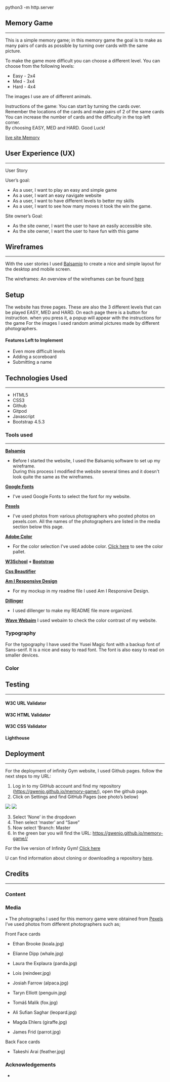 
python3 -m http.server


## Memory Game
---
This is a simple memory game; in this memory game the goal is to make as many pairs of cards as possible by turning over cards with the same picture.

To make the game more difficult you can choose a different level. You can choose from the following levels:
*   Easy	- 2x4
*   Med	    - 3x4
*   Hard	- 4x4

The images I use are of different animals.

Instructions of the game:
You can start by turning the cards over. 
Remember the locations of the cards and make pairs of 2 of the same cards
You can increase the number of cards and the difficulty in the top left corner.                
By choosing EASY, MED and HARD. 
Good Luck!

[live site Memory](https://gwenjo.github.io/memory-game/) 

## User Experience (UX)
---

User Story

User’s goal:
* As a user, I want to play an easy and simple game 
* As a user, I want an easy navigate website
* As a user, I want to have different levels to better my skills
* As a user, I want to see how many moves it took the win the game.

Site owner’s Goal:
* As the site owner, I want the user to have an easily accessible site.
* As the site owner, I want the user to have fun with this game

## Wireframes   
---
With the user stories I used [Balsamiq](https://balsamiq.com/) to create a nice and simple layout for the desktop and mobile screen.

The wireframes: 
An overview of the wireframes can be found [here]()

## Setup

The website has three pages. These are also the 3 different levels that can be played EASY, MED and HARD.
On each page there is a button for instruction. when you press it, a popup will appear with the instructions for the game
For the images I used random animal pictures made by different photographers.

#### Features Left to Implement

*   Even more difficult levels
*   Adding a scoreboard
*   Submitting a name

## Technologies Used
---
* HTML5 
* CSS3
* Github
* Gitpod
* Javascript
* Bootstrap 4.5.3

### Tools used
---

**[Balsamiq](https://balsamiq.com/)**
-   Before I started the website, I used the Balsamiq software to set up my wireframe. <br>
During this process I modified the website several times and it doesn't look quite the same as the wireframes.

**[Google Fonts](https://fonts.google.com/)**
-   I've used Google Fonts to select the font for my website.

**[Pexels](https://pexels.com/)**
-   I've used photos from various photographers who posted photos on pexels.com. All the names of the photographers are listed in the media section below this page.

**[Adobe Color](https://color.adobe.com/nl/create/color-wheel)**
-  For the color selection I've used adobe color. [Click here](assets/readme-docs/adobe-color.jpg) to see the color pallet.

**[W3School](https://www.w3schools.com/) + [Bootstrap](https://getbootstrap.com/)**

**[Css Beautifier](https://www.freeformatter.com/css-beautifier.html)**

**[Am I Responsive Design](http://ami.responsivedesign.is)**
-   For my mockup in my readme file I used Am I Responsive Design.

**[Dillinger](https://dillinger.io/)**
-   I used dillenger to make my README file more organized.

**[Wave Webaim](https://wave.webaim.org/)**
I used webaim to check the color contrast of my website.

### Typography

For the typography I have used the Yusei Magic font with a backup font of Sans-serif. It is a nice and easy to read font. The font is also easy to read on smaller devices.

### Color

## Testing
---
#### W3C URL Validator

#### W3C HTML Validator

#### W3C CSS Validator


#### Lighthouse

## Deployment
---
For the deployment of infinity Gym website, I used Github pages. follow the next steps to my URL:

1.  Log in to my GitHub account and find my repository (https://gwenjo.github.io/memory-game/), open the github page.
2.  Click on Settings and find GitHub Pages (see photo’s below)

<img src="assets/documents/github-pages.jpg">

<img src="assets/documents/github-sitename.jpg">

3.  Select ‘None’ in the dropdown 
4.  Then select ‘master’ and “Save”
5.  Now select ‘Branch: Master
6.  In the green bar you will find the URL: https://gwenjo.github.io/memory-game//

For the live version of Infinity Gym! [Click here](https://gwenjo.github.io/memory-game/)

U can find information about cloning or downloading a repository [here](https://docs.github.com/en/free-pro-team@latest/github/creating-cloning-and-archiving-repositories/cloning-a-repository).

## Credits
---

### Content

### Media
•   The photographs I used for this memory game were obtained from [Pexels](https://www.pexels.com/) I’ve used photos from different photographers such as;

Front Face cards
-   Ethan Brooke (koala.jpg)
-   Elianne Dipp (whale.jpg)
-   Laura the Explaura (panda.jpg)
-   Lois (reindeer.jpg)
-   Josiah Farrow (alpaca.jpg)

-   Taryn Elliott (penguin.jpg)
-   Tomáš Malík (fox.jpg)
-   Ali Sufian Saghar (leopard.jpg)
-   Magda Ehlers (giraffe.jpg)
-   James Frid (parrot.jpg)

Back Face cards
-   Takeshi Arai (feather.jpg)

### Acknowledgements

- 
